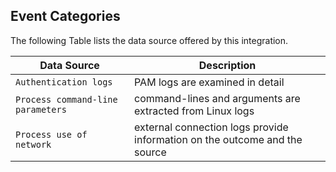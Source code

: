 
## Event Categories


The following Table lists the data source offered by this integration.

| Data Source | Description                          |
| ----------- | ------------------------------------ |
| `Authentication logs` | PAM logs are examined in detail |
| `Process command-line parameters` | command-lines and arguments are extracted from Linux logs |
| `Process use of network` | external connection logs provide information on the outcome and the source |









